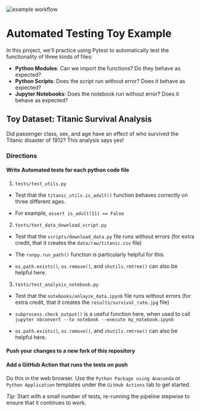 ![example workflow](https://github.com/github/docs/actions/workflows/main.yml/badge.svg)

# Automated Testing Toy Example

In this project, we'll practice using Pytest to automatically test the functionality of three kinds of files:
  - **Python Modules**: Can we import the functions?  Do they behave as expected?
  - **Python Scripts**: Does the script run without error?  Does it behave as expected?
  - **Jupyter Notebooks**: Does the notebook run without error?  Does it behave as expected?
  


## Toy Dataset: Titanic Survival Analysis

Did passenger class, sex, and age have an effect of who survived the Titanic disaster of 1912?  This analysis says yes!

### Directions

#### Write Automated tests for each python code file

  1. `tests/test_utils.py`
  
  - Test that the `titanic_utils.is_adult()` function behaves correctly on three different ages.
    
  -  For example, `assert is_adult(11) == False`
    
  2. `tests/test_data_download_script.py`
  
  - Test that the `scripts/download_data.py` file runs without errors (for extra credit, that it creates the `data/raw/titanic.csv` file)
    
  - The `runpy.run_path()` function is particularly helpful for this.  
    
  - `os.path.exists()`, `os.remove()`, and `shutils.rmtree()` can also be helpful here.
    
  3. `tests/test_analysis_notebook.py`
  
  - Test that the `notebooks/anlayze_data.ipynb` file runs without errors (for extra credit, that it creates the `results/survival_rate.jpg` file)
  
  - `subprocess.check_output()` is a useful function here, when used to call `jupyter nbconvert --to notebook --execute my_notebook.ipynb`
  
  - `os.path.exists()`, `os.remove()`, and `shutils.rmtree()` can also be helpful here.
    

#### Push your changes to a new fork of this repository


#### Add a GitHub Action that runs the tests on push

Do this in the web browser.  Use the `Python Package using Anaconda` or `Python Application` templates under the `GitHub Actions` tab to get started.

*Tip*: Start with a small number of tests, re-running the pipeline stepwise to ensure that it continues to work.

